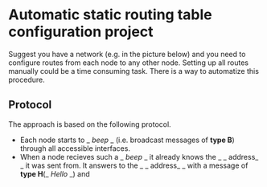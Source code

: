 # Automatic static routing table configuration project

Suggest you have a network (e.g. in the picture below) and you need to configure routes from each node to any other node.
Setting up all routes manually could be a time consuming task. There is a way to automatize this procedure.

## Protocol

The approach is based on the following protocol.

- Each node starts to _ _beep_ _ (i.e. broadcast messages of **type B**) through all accessible interfaces.
- When a node recieves such a _ _beep_ _ it already knows the _ _ address_ _ it was sent from. It answers to the _ _ address_ _ with a message of **type H**(_ _Hello_ _) and 

